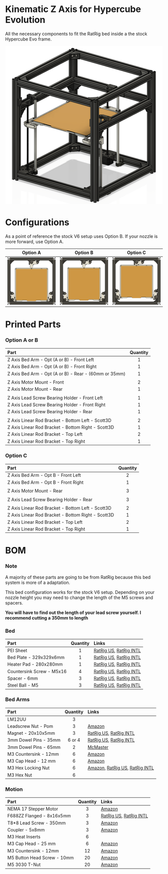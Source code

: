 # Kinematic Z Axis for Hypercube Evolution

All the necessary components to fit the RatRig bed inside a the stock Hypercube Evo frame.

<p align="center">
  <img src="Images/HEVO_KinematicZ.png" />
</p>

# Configurations

As a point of reference the stock V6 setup uses Option B. If your nozzle is more forward, use Option A.

| Option A | Option B | Option C |
|  :----:  |  :----:  |  :----:  |
| <img src="Images/Bed_Opt_A.png"> | <img src="Images/Bed_Opt_B.png"> | <img src="Images/Bed_Opt_C.png"> |

# Printed Parts

### Option A or B
| Part                                                  | Quantity |
| :---                                                  |  :----:  |
| Z Axis Bed Arm - Opt (A or B) - Front Left            |     1    |
| Z Axis Bed Arm - Opt (A or B) - Front Right           |     1    |
| Z Axis Bed Arm - Opt (A or B) - Rear - (60mm or 35mm) |     1    |
|||
| Z Axis Motor Mount - Front                            |     2    |
| Z Axis Motor Mount - Rear                             |     1    |
|||
| Z Axis Lead Screw Bearing Holder - Front Left         |     1    |
| Z Axis Lead Screw Bearing Holder - Front Right        |     1    |
| Z Axis Lead Screw Bearing Holder - Rear               |     1    |
|||
| Z Axis Linear Rod Bracket - Bottom Left - Scott3D     |     2    |
| Z Axis Linear Rod Bracket - Bottom Right - Scott3D    |     1    |
| Z Axis Linear Rod Bracket - Top Left                  |     2    |
| Z Axis Linear Rod Bracket - Top Right                 |     1    |


### Option C
| Part                                               | Quantity |
| :---                                               |  :----:  |
| Z Axis Bed Arm - Opt B - Front Left                |     2    |
| Z Axis Bed Arm - Opt B - Front Right               |     1    |
|||
| Z Axis Motor Mount - Rear                          |     3    |
|||
| Z Axis Lead Screw Bearing Holder - Rear            |     3    |
|||
| Z Axis Linear Rod Bracket - Bottom Left - Scott3D  |     2    |
| Z Axis Linear Rod Bracket - Bottom Right - Scott3D |     1    |
| Z Axis Linear Rod Bracket - Top Left               |     2    |
| Z Axis Linear Rod Bracket - Top Right              |     1    |

# BOM
### Note
A majority of these parts are going to be from RatRig because this bed system is more of a adaptation. 

This bed configuration works for the stock V6 setup. Depending on your nozzle height you may need to change the length of the M5 screws and spacers.

**You will have to find out the length of your lead screw yourself. I recommend cutting a 350mm to length**

### Bed
| Part                      | Quantity | Links |
| :---                      |  :----:  | :---  |
| PEI Sheet                 |     1    | [RatRig US](https://us.ratrig.com/catalog/product/view/id/1799/s/flexplate-pro-set-black-textured-pei-310-x-310-mm-double-sided/category/176/), [RatRig INTL](https://ratrig.com/catalog/product/view/id/1799/s/flexplate-pro-set-black-textured-pei-310-x-310-mm-double-sided/category/2/) |
| Bed Plate - 329x329x6mm   |     1    | [RatRig US](https://us.ratrig.com/bed-plate-cast-tooling-plate-pre-machined-multiple-sizes.html), [RatRig INTL](https://ratrig.com/bed-plate-cast-tooling-plate-pre-machined-multiple-sizes.html) |
| Heater Pad - 280x280mm    |     1    | [RatRig US](https://us.ratrig.com/keenovo-heater-pad-and-ssr-relays-multiple-sizes-configurations.html), [RatRig INTL](https://ratrig.com/keenovo-heater-pad-and-ssr-relays-multiple-sizes-configurations.html) |
| Countersink Screw - M5x16 |     4    | [RatRig US](https://us.ratrig.com/countersink-screw-m5-single-length-16mm.html), [RatRig INTL](https://ratrig.com/countersink-screw-m5-single-length-16mm.html) |
| Spacer - 6mm              |     3    | [RatRig US](https://us.ratrig.com/aluminium-spacer-6mm.html), [RatRig INTL](https://ratrig.com/aluminium-spacer-6mm.html) |
| Steel Ball - M5           |     3    | [RatRig US](https://us.ratrig.com/steel-ball-12mm-threaded-m5.html), [RatRig INTL](https://ratrig.com/steel-ball-12mm-threaded-m5.html) |

### Bed Arms

| Part                  | Quantity | Links |
| :---                  |  :----:  | :---  |
| LM12UU                |     3    | |
| Leadscrew Nut - Pom   |     3    | [Amazon](https://a.co/d/7AfcsfY) |
| Magnet - 20x10x5mm    |     3    | [RatRig US](https://us.ratrig.com/magnet-20-x-10-x-5mm-two-hole-m3-countersink-screws.html), [RatRig INTL](https://ratrig.com/magnet-20-x-10-x-5mm-two-hole-m3-countersink-screws.html) |
| 3mm Dowel Pins - 35mm |   6 or 4 | [RatRig US](https://us.ratrig.com/dowel-pin-3-0mm-x-35-0mm.html), [RatRig INTL](https://ratrig.com/dowel-pin-3-0mm-x-35-0mm.html)|
| 3mm Dowel Pins - 65mm |     2    | [McMaster](https://www.mcmaster.com/91585A495/) |
| M3 Countersink - 12mm |     6    | [Amazon](https://a.co/d/gf60rxQ) |
| M3 Cap Head - 12 mm   |     6    | [Amazon](https://a.co/d/0atVqlW) |
| M3 Hex Locking Nut    |     6    | [Amazon](https://a.co/d/0cLNHXG), [RatRig US](https://us.ratrig.com/hex-locking-nut-m3-black.html), [RatRig INTL](https://ratrig.com/hex-locking-nut-m3-black.html) |
| M3 Hex Nut            |     6    | |

### Motion

| Part                        | Quantity | Links |
| :---                        |  :----:  | :---  |
| NEMA 17 Stepper Motor       |     3    | [Amazon](https://a.co/d/fHqu4pj) |
| F688ZZ Flanged - 8x16x5mm   |     3    | [RatRig US](https://us.ratrig.com/ball-bearing-f688zz.html), [RatRig INTL](https://ratrig.com/ball-bearing-f688zz.html) |
| T8*8 Lead Screw - 350mm     |     3    | [Amazon](https://a.co/d/1wLjaOY) |
| Coupler - 5x8mm             |     3    | [Amazon](https://a.co/d/5FWJcxl) |
| M3 Heat Inserts             |     6    | |
| M3 Cap Head - 25 mm         |     6    | [Amazon](https://a.co/d/0atVqlW) |
| M3 Countersink - 12mm       |     12   | [Amazon](https://a.co/d/gf60rxQ) |
| M5 Button Head Screw - 10mm |     20   | [Amazon](https://a.co/d/6TOt8Vt) |
| M5 3030 T-Nut               |     20   | [Amazon](https://a.co/d/0dSIwOj) |
